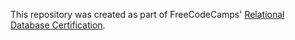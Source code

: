 This repository was created as part of FreeCodeCamps' [Relational Database Certification](https://www.freecodecamp.org/learn/relational-database/).

